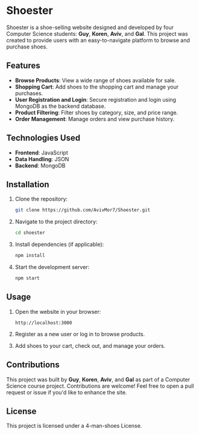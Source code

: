
# Shoester

Shoester is a shoe-selling website designed and developed by four Computer Science students: **Guy**, **Koren**, **Aviv**, and **Gal**. This project was created to provide users with an easy-to-navigate platform to browse and purchase shoes.

## Features

- **Browse Products**: View a wide range of shoes available for sale.
- **Shopping Cart**: Add shoes to the shopping cart and manage your purchases.
- **User Registration and Login**: Secure registration and login using MongoDB as the backend database.
- **Product Filtering**: Filter shoes by category, size, and price range.
- **Order Management**: Manage orders and view purchase history.

## Technologies Used

- **Frontend**: JavaScript
- **Data Handling**: JSON
- **Backend**: MongoDB

## Installation

1. Clone the repository:
   ```bash
   git clone https://github.com/AvivMor7/Shoester.git
   ```

2. Navigate to the project directory:
   
   ```bash
   cd shoester
   ```

3. Install dependencies (if applicable):
   
   ```bash
   npm install
   ```

4. Start the development server:
   
   ```bash
   npm start
   ```

## Usage

1. Open the website in your browser:
   ```
   http://localhost:3000
   ```

2. Register as a new user or log in to browse products.

3. Add shoes to your cart, check out, and manage your orders.

## Contributions

This project was built by **Guy**, **Koren**, **Aviv**, and **Gal** as part of a Computer Science course project. Contributions are welcome! Feel free to open a pull request or issue if you'd like to enhance the site.

## License

This project is licensed under a 4-man-shoes License.
